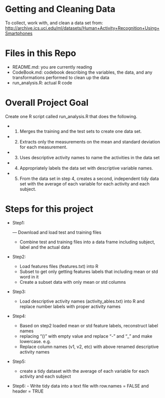 # Getting and Cleaning Data
To collect, work with, and clean a data set from:
http://archive.ics.uci.edu/ml/datasets/Human+Activity+Recognition+Using+Smartphones 

# Files in this Repo
- README.md: you are currently reading
- CodeBook.md: codebook describing the variables, the data, and any transformations performed to clean up the data
- run_analysis.R: actual R code

# Overall Project Goal
Create one R script called run_analysis.R that does the following. 
- 1. Merges the training and the test sets to create one data set.
- 2. Extracts only the measurements on the mean and standard deviation for each measurement. 
- 3. Uses descriptive activity names to name the activities in the data set
- 4. Appropriately labels the data set with descriptive variable names. 
- 5. From the data set in step 4, creates a second, independent tidy data set with the average of each variable for each activity and each subject.

# Steps for this project
- Step1: 

	— Download and load test and training files
	- Combine test and training files into a data frame including subject, label and the actual data

- Step2: 
	- Load features files (features.txt) into R 
	- Subset to get only getting features labels that including mean or std word in it
	- Create a subset data with only mean or std columns

- Step3: 
	- Load descriptive activity names (activity_ables.txt) into R and replace number labels with proper activity names

- Step4: 
	- Based on step2 loaded mean or std feature labels, reconstruct label names
	- replacing “()” with empty value and replace “-” and “_” and make lowercase. e.g. 
	- Replace column names (v1, v2, etc) with above renamed descriptive activity names
- Step5:
	- create a tidy dataset with the average of each variable for each activity and each subject

- Step6: - Write tidy data into a text file with row.names = FALSE and header = TRUE
